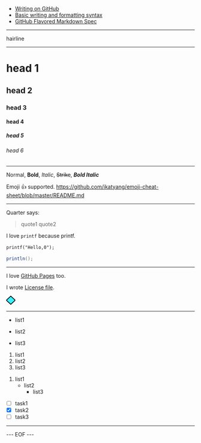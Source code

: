 - [Writing on GitHub](https://docs.github.com/en/free-pro-team@latest/github/writing-on-github)
- [Basic writing and formatting syntax](https://docs.github.com/en/free-pro-team@latest/github/writing-on-github/basic-writing-and-formatting-syntax)
- [GitHub Flavored Markdown Spec](https://github.github.com/gfm/)

***

hairline
***

# head 1
## head 2
### head 3
#### head 4
##### head 5
###### head 6

***

Normal, **Bold**, *Italic*, ~~Strike~~, ***Bold Italic***

Emoji :+1: supported. https://github.com/ikatyang/emoji-cheat-sheet/blob/master/README.md

***

Quarter says:
> quote1
> quote2

I love `printf` because printf.

```
printf("Hello,0");
```

```Java
println();
```

***

I love [GitHub Pages](https://pages.github.com/) too.

I wrote [License file](./LICENSE.txt).

![alt text](./src/main/javadoc/io/github/olyutorskii/ghmvnlibtmpl/doc-files/bluedia.png "image title")

***

- list1
+ list2
* list3

1. list1
1. list2
1. list3

1) list1
   - list2
     - list3

- [ ] task1
- [x] task2
- [ ] task3

***


--- EOF ---
